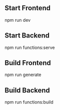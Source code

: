 ## Start Frontend
npm run dev

## Start Backend
npm run functions:serve

## Build Frontend
npm run generate

## Build Backend
npm run functions:build

